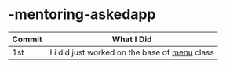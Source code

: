 # -mentoring-askedapp


|Commit|What I Did|
|-|-|
|1st| I i did just worked on the base of [menu](https://github.com/BizerraGuU/-mentoring-askedapp/blob/testOne/APP/src/Restaurant/Menu.java) class|

